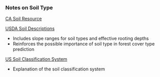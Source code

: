 ### Notes on Soil Type  
[CA Soil Resource](https://casoilresource.lawr.ucdavis.edu/soil_web/ssurgo.php?action=list_mapunits&areasymbol=co645)  

[USDA Soil Descriptions](https://www.fs.usda.gov/Internet/FSE_DOCUMENTS/fsm9_032164.pdf)  
* Includes slope ranges for soil types and effective rooting depths  
* Reinforces the possible importance of soil type in forest cover type prediction  

[US Soil Classification System](http://www.library.arizona.edu/exhibits/swetc/azso/body.1_div.6.html)  
* Explanation of the soil classification system
